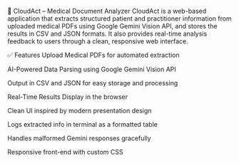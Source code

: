 📄 CloudAct – Medical Document Analyzer
CloudAct is a web-based application that extracts structured patient and practitioner information from uploaded medical PDFs using Google Gemini Vision API, and stores the results in CSV and JSON formats. It also provides real-time analysis feedback to users through a clean, responsive web interface.

✅ Features
Upload Medical PDFs for automated extraction

AI-Powered Data Parsing using Google Gemini Vision API

Output in CSV and JSON for easy storage and processing

Real-Time Results Display in the browser

Clean UI inspired by modern presentation design

Logs extracted info in terminal as a formatted table

Handles malformed Gemini responses gracefully

Responsive front-end with custom CSS

